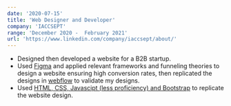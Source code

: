 ```yaml
---
date: '2020-07-15'
title: 'Web Designer and Developer'
company: 'IACCSEPT'
range: 'December 2020 -  February 2021'
url: 'https://www.linkedin.com/company/iaccsept/about/'
---
```


- Designed then developed a website for a B2B startup.
- Used [Figma](/#work) and applied relevant frameworks and funneling theories to design a website ensuring high conversion rates, then replicated the designs in [webflow](/#work) to validate my designs.
- Used [HTML, CSS, Javascipt (less proficiency) and Bootstrap](/#work) to replicate the website design.

